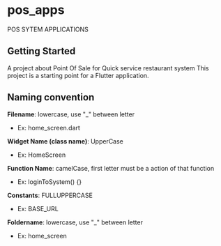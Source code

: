 # pos_apps

POS SYTEM APPLICATIONS

## Getting Started

A project about Point Of Sale for Quick service restaurant system
This project is a starting point for a Flutter application.


## Naming convention

**Filename**: lowercase, use "_" between letter
 - Ex: home_screen.dart

**Widget Name (class name)**: UpperCase
 - Ex: HomeScreen

**Function Name**: camelCase, first letter must be a action of that function
 - Ex: loginToSystem() {}

**Constants**: FULLUPPERCASE
 - Ex: BASE_URL 

**Foldername**: lowercase, use "_" between letter
  - Ex: home_screen
